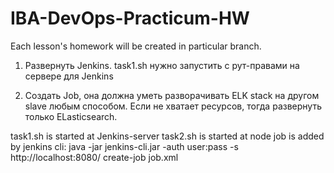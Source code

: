 # IBA-DevOps-Practicum-HW
Each lesson's homework will be created in particular branch.

1. Развернуть Jenkins.
task1.sh нужно запустить с рут-правами на сервере для Jenkins

2. Создать Job, она должна уметь разворачивать ELK stack на другом slave любым способом. Если не хватает ресурсов, тогда развернуть только ELasticsearch.

task1.sh is started at Jenkins-server
task2.sh is started at node
job is added by jenkins cli: 
java -jar jenkins-cli.jar -auth user:pass -s http://localhost:8080/ create-job job.xml


